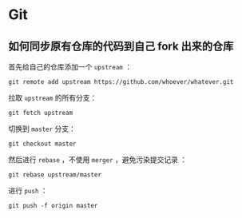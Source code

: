 # Git
## 如何同步原有仓库的代码到自己 fork 出来的仓库
首先给自己的仓库添加一个 `upstream` ：

```shell
git remote add upstream https://github.com/whoever/whatever.git
```

拉取 `upstream` 的所有分支：

```shell
git fetch upstream
```

切换到 `master` 分支：

```shell
git checkout master
```

然后进行 `rebase` ，不使用 `merger` ，避免污染提交记录 ：

```shell
git rebase upstream/master
```

进行 `push` ：

```shell
git push -f origin master
```
